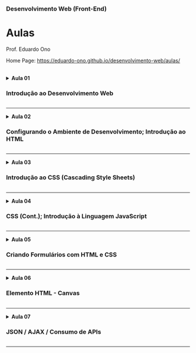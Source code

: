 ### Desenvolvimento Web (Front-End)

# Aulas

Prof. Eduardo Ono

Home Page: https://eduardo-ono.github.io/desenvolvimento-web/aulas/

<br>

<details id="aula-01">
  <summary>
    <strong>Aula 01</strong>
    <h3>Introdução ao Desenvolvimento Web</h3>
  </summary>
  <section markdown="1">

  * Revisão de Redes; Protocolos de Comunicação; História da Internet
    * Vídeos
      * [TecMundo] [A História da Internet - TecMundo](https://www.youtube.com/watch?v=pKxWPo73pX0) (YouTube, 14:34, Abr/2018)
      * [Learn Engineering] [How does the INTERNET work?](https://www.youtube.com/watch?v=x3c1ih2NJEg) (YouTube, 8:58)
      * [PowerCert Animated Videos] [IP Address - IPv4 vs IPv6 Tutorial](https://www.youtube.com/watch?v=ThdO9beHhpA) (YouTube, 9:22, Jul/2016)
      * [PowerCert Animated Videos] [Como um servidor DNS (sistema de nomes de domínio) funciona](https://www.youtube.com/watch?v=mpQZVYPuDGU) (YouTube, 6:04, Mai/2016)
      * [PowerCert Animated Videos] [TCP vs UDP Comparison](https://www.youtube.com/watch?v=uwoD5YsGACg) (YouTube, 4:36, Nov/2016)
      * [PowerCert Animated Videos] [SSL, TLS, HTTP, HTTPS Explained](https://www.youtube.com/watch?v=hExRDVZHhig) (YouTube, 6:30, Dez/2018)

  * Overview de Desenvolvimento Web

  * Criação do Ambiente de Desenvolvimento: Git/GitHub
    * Instalação e configuração da ferramenta Git
    * Criação e configuração de uma conta no GitHub

  </section>
</details>

---

<details id="aula-02">
  <summary>
    <strong>Aula 02</strong>
    <h3>Configurando o Ambiente de Desenvolvimento; Introdução ao HTML</h3>
  </summary>
  <section markdown="1">

  * Configuração do GitHub
    * Habilitando o GitHub Pages (servidor Web do GitHub)

  * Configuração do ambiente de desenvolvimento (VS Code)
    * Microsoft Visual Studio Code (VS Code)
      * Extensão: Live Server (Ritwick Dey)
      * Vídeos
        * [Código Fonte TV] [O Segredo de Como Escrever HTML 50% Mais Rápido no VS Code](https://www.youtube.com/watch?v=8jLfTDn3_TM) (YouTube, 7:56, Fev/2021)

  * Introdução ao HTML
    * Definição

  </section>
</details>

---

<details id="aula-03">
  <summary>
    <strong>Aula 03</strong>
    <h3>Introdução ao CSS (Cascading Style Sheets)</h3>
  </summary>
  <section markdown="1">

* CSS (Cascading Style Sheets)
  * Conceitos
    * [Código Fonte TV] [Dicionário do Programador](https://www.youtube.com/watch?v=229xfk3EEM8) (YouTube, Mai/2020, 14:39)

* Inserindo CSS na página HTML
  * <a href="https://www.w3schools.com/css/css_howto.asp" target="_blank">Como adicionar código CSS</a>
  * Exemplos
    * CSS Inline
        ```html
        <p style="color: red">Este é um parágrafo escrito na cor vermelha.</p>
        <p>Esta é um parágrafo com esta <spam style="color: blue">palavra</spam> em cor azul.</p>
        ```

    * CSS Interno
      ```html
      <head>
          <style>
              body {
                  background-color: yellow;  /* cor de fundo */
              }
              p {
                  color: blue;
                  margin-left: 40px;
              }
              .class-selector {
                  /*
                  */
              }
              #id-selector {
                  /*
                  */
              }
          </style>
      </head>
      ```

    * CSS Externo
      ```html
      <head>
          <link rel="stylesheet" href="mystyle.css">
      </head>
      ```

  * SASS
    * Conceitos
      * [Código Fonte TV] [Sass // Dicionário do Programador](https://www.youtube.com/watch?v=WJSJCduJCQM) (YouTube, 4:45, Jul/2018)

  </section>
</details>

---

<details id="aula-04">
  <summary>
    <strong>Aula 04</strong>
    <h3>CSS (Cont.); Introdução à Linguagem JavaScript</h3>
  </summary>
  <section markdown="1">

  * Introdução à linguagem JavaScript
    * Conceitos

  </section>
</details>

---

<details id="aula-05">
  <summary>
    <strong>Aula 05</strong>
    <h3>Criando Formulários com HTML e CSS</h3>
  </summary>
  <section markdown="1">

  * Formulário geral
    * Vídeo Aulas
      [] []() (YouTube, )

  * Formulário de login responsivo
    * Vídeo Aulas
      * [Girl Coding] [Criando um formulário de login responsivo com HTML e CSS](https://www.youtube.com/watch?v=MkXuQ9CcHqU) (YouTube, 23:16, Jan/2021)

  </section>
</details>

---

<details id="aula-06">
  <summary>
    <strong>Aula 06</strong>
    <h3>Elemento HTML - Canvas</h3>
  </summary>
  <section markdown="1">

  * CSS - Position
    * **Vídeo Aulas**
      * [Girl Coding] [Entendendo sobre position no CSS](https://www.youtube.com/watch?v=Y7NeqpwLM2g) (YouTube, 12:08, Jan/2021)

  * AJAX
    * **Conceitos**

  * APIs

    * **API de Cotações de Moedas**
      * https://eduardo-ono.github.io/desenvolvimento-web/aulas/exemplos/api/cotacao-dolar.html
      * Código-fonte: [./exemplos/api/cotacao-dolar.html](./exemplos/api/cotacao-dolar.html)

    * **ViaCEP**
      * https://eduardo-ono.github.io/desenvolvimento-web/aulas/exemplos/api/viacep.html
      * Código-fonte: [./exemplos/api/viacep.html](./exemplos/api/viacep.html)

  </section>
</details>

---

<details id="aula-07">
  <summary>
    <strong>Aula 07</strong>
    <h3>JSON / AJAX / Consumo de APIs</h3>
  </summary>
  <section markdown="1">

  * ### CSS - Position
    * __Vídeo Aulas__
      * [Girl Coding] [Entendendo sobre position no CSS](https://www.youtube.com/watch?v=Y7NeqpwLM2g) (YouTube, 12:08, Jan/2021)

  * ### AJAX
    * **Conceitos**

  * ### Consumo de APIs
    * __Conteúdo__
      * [../conteudo/api/](../conteudo/api/)

    * __API de Cotações de Moedas__
      * https://eduardo-ono.github.io/Desenvolvimento-Web/aulas/exemplos/api/cotacao-dolar.html
      * Código-fonte: [./exemplos/api/cotacao-dolar.html](./exemplos/api/cotacao-dolar.html)

    * __ViaCEP__
      * https://eduardo-ono.github.io/desenvolvimento-web/aulas/exemplos/api/viacep.html
      * Código-fonte: [./exemplos/api/viacep.html](./exemplos/api/viacep.html)

    <br>
  </section>
</details>

---

<br>
